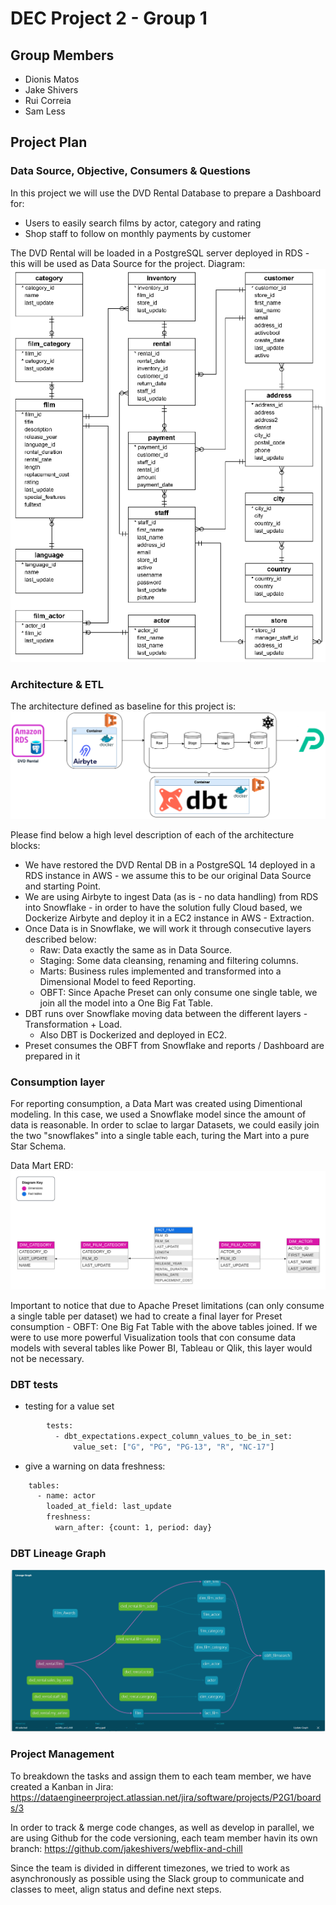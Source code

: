# DEC Project 2 - Group 1

## Group Members
 - Dionis Matos
 - Jake Shivers
 - Rui Correia
 - Sam Less

 ## Project Plan

 ### Data Source, Objective, Consumers & Questions
 In this project we will use the DVD Rental Database to prepare a Dashboard for:
 - Users to easily search films by actor, category and rating
 - Shop staff to follow on monthly payments by customer

The DVD Rental will be loaded in a PostgreSQL server deployed in RDS - this will be used as Data Source for the project. Diagram:
![DVD Rental ERD](diagrams/dvdrental-diagram.png)

### Architecture & ETL
The architecture defined as baseline for this project is:
![Architecture](diagrams/architecture.png)

Please find below a high level description of each of the architecture blocks:
 - We have restored the DVD Rental DB in a PostgreSQL 14 deployed in a RDS instance in AWS - we assume this to be our original Data Source and starting Point.
 - We are using Airbyte to ingest Data (as is - no data handling) from RDS into Snowflake - in order to have the solution fully Cloud based, we Dockerize Airbyte and deploy it in a EC2 instance in AWS - Extraction.
 - Once Data is in Snowflake, we will work it through consecutive layers described below:
    - Raw: Data exactly the same as in Data Source.
    - Staging: Some data cleansing, renaming and filtering columns.
    - Marts: Business rules implemented and transformed into a Dimensional Model to feed Reporting.
    - OBFT: Since Apache Preset can only consume one single table, we join all the model into a One Big Fat Table.
 - DBT runs over Snowflake moving data between the different layers - Transformation + Load.
    - Also DBT is Dockerized and deployed in EC2.
 - Preset consumes the OBFT from Snowflake and reports / Dashboard are prepared in it

### Consumption layer
For reporting consumption, a Data Mart was created using Dimentional modeling. In this case, we used a Snowflake model since the amount of data is reasonable. In order to sclae to largar Datasets, we could easily join the two "snowflakes" into a single table each, turing the Mart into a pure Star Schema.

Data Mart ERD:
![Mart ERD](diagrams/Marts_ERD.png)

Important to notice that due to Apache Preset limitations (can only consume a single table per dataset) we had to create a final layer for Preset consumption - OBFT: One Big Fat Table with the above tables joined. If we were to use more powerful Visualization tools that con consume data models with several tables like Power BI, Tableau or Qlik, this layer would not be necessary.


### DBT tests
* testing for a value set
```bash
        tests:
          - dbt_expectations.expect_column_values_to_be_in_set:
              value_set: ["G", "PG", "PG-13", "R", "NC-17"]
```
* give a warning on data freshness:
```bash
    tables:
      - name: actor
        loaded_at_field: last_update
        freshness:
          warn_after: {count: 1, period: day}
```

### DBT Lineage Graph
![dbt lineage](diagrams/dbt_data_lineage.png)

### Project Management

To breakdown the tasks and assign them to each team member, we have created a Kanban in Jira:
https://dataengineerproject.atlassian.net/jira/software/projects/P2G1/boards/3

In order to track & merge code changes, as well as develop in parallel, we are using Github for the code versioning, each team member havin its own branch:
https://github.com/jakeshivers/webflix-and-chill

Since the team is divided in different timezones, we tried to work as asynchronously as possible using the Slack group to communicate and classes to meet, align status and define next steps.